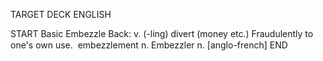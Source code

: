 TARGET DECK
ENGLISH

START
Basic
Embezzle
Back: v. (-ling) divert (money etc.) Fraudulently to one's own use.  embezzlement n. Embezzler n. [anglo-french]
END
